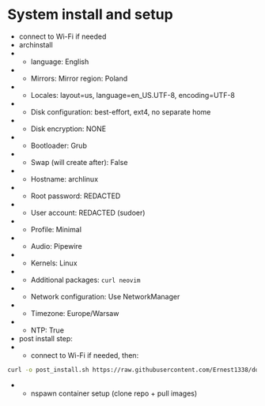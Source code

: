 # System install and setup

- connect to Wi-Fi if needed
- archinstall
- - language: English
- - Mirrors: Mirror region: Poland
- - Locales: layout=us, language=en_US.UTF-8, encoding=UTF-8
- - Disk configuration: best-effort, ext4, no separate home
- - Disk encryption: NONE
- - Bootloader: Grub
- - Swap (will create after): False
- - Hostname: archlinux
- - Root password: REDACTED
- - User account: REDACTED (sudoer)
- - Profile: Minimal
- - Audio: Pipewire
- - Kernels: Linux
- - Additional packages: `curl neovim`
- - Network configuration: Use NetworkManager
- - Timezone: Europe/Warsaw
- - NTP: True
- post install step:
- - connect to Wi-Fi if needed, then:
```bash
curl -o post_install.sh https://raw.githubusercontent.com/Ernest1338/dotfiles/main/post_install.sh && bash post_install.sh && rm post_install.sh && reboot
```
- - nspawn container setup (clone repo + pull images)
